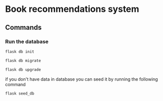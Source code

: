 # Book recommendations system



## Commands


### Run the database
```bash
flask db init

flask db migrate

flask db upgrade
```

if you don't have data in database you can seed it by running the following command
```bash
flask seed_db
```